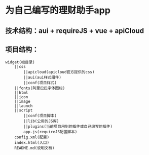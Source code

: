 # 为自己编写的理财助手app
## 技术结构：aui + requireJS + vue + apiCloud
## 项目结构：
    widget(根目录)
        ||css
            ||apicloud(apicloud官方提供的css)
            ||aui(aui样式组件)
            ||conf(项目样式)
        ||fonts(阿里巴巴字体图标)
        ||html
        ||icon
        ||image
        ||launch
        ||script
            ||conf(项目脚本)
            ||lib(公用的JS库)
            ||plugins(当前项目用到的插件或自己编写的插件)
            app.js(requireJS配置脚本)
        config.xml(配置)
        index.html(入口)
        README.md(说明文档)
